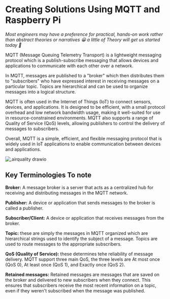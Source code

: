 # Creating Solutions Using MQTT and Raspberry Pi
*Most engineers may have a preference for practical, hands-on work rather than abstract theories or narratives :grinning: a little of Theory will get us started today :rofl:* 

MQTT (Message Queuing Telemetry Transport) is a lightweight messaging protocol which is a publish-subscribe messaging that allows devices and applications to communicate with each other over a network.

In MQTT, messages are published to a "broker" which then distributes them to "subscribers" who have expressed interest in receiving messages on a particular topic. Topics are hierarchical and can be used to organize messages into a logical structure.

MQTT is often used in the Internet of Things (IoT) to connect sensors, devices, and applications. It is designed to be efficient, with a small protocol overhead and low network bandwidth usage, making it well-suited for use in resource-constrained environments. MQTT also supports a range of Quality of Service (QoS) levels, allowing publishers to control the delivery of messages to subscribers.

Overall, MQTT is a simple, efficient, and flexible messaging protocol that is widely used in IoT applications to enable communication between devices and applications.

![,airquality drawio](https://user-images.githubusercontent.com/55284959/220055520-6346bd51-a800-4319-b4ae-96e9ef0749fd.png)

## Key Terminologies To note

**Broker:** A message broker is a server that acts as a centralized hub for receiving and distributing messages in the MQTT network.

**Publisher:** A device or application that sends messages to the broker is called a publisher.

**Subscriber/Client:** A device or application that receives messages from the broker.

**Topic:** these are simply the messages in MQTT organized which are hierarchical strings used to identify the subject of a message. Topics are used to route messages to the appropriate subscribers.

**QoS (Quality of Service):** these determines tehe reliability of message delivery. MQTT support three main QoS, the three levels are At most once (QoS 0), At least once (QoS 1), and Exactly once (QoS 2).

**Retained messages:** Retained messages are messages that are saved on the broker and delivered to new subscribers when they connect. This ensures that subscribers receive the most recent information on a topic, even if they weren't subscribed when the message was published.

